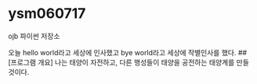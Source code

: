 # ysm060717
ojb 파이썬 저장소

오늘 hello world라고 세상에 인사했고 bye world라고 세상에 작별인사를 했다.
##[프로그램 개요]
나는 태양이 자전하고, 다른 행성들이 태양을 공전하는 태양계를 만들것이다.

